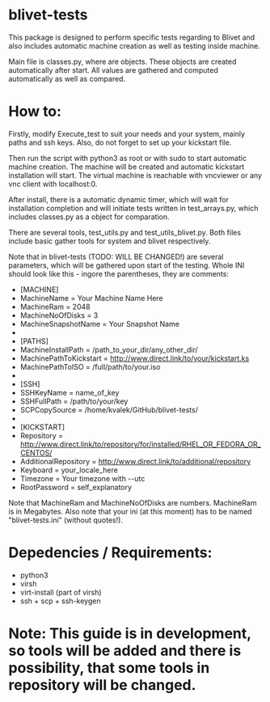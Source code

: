 # blivet-tests

This package is designed to perform specific tests regarding to Blivet and also includes automatic machine creation as well as testing inside machine.

Main file is classes.py, where are objects. These objects are created automatically after start. All values are gathered and computed automatically as well as compared.

# How to:
Firstly, modify Execute_test to suit your needs and your system, mainly paths and ssh keys. Also, do not forget to set up your kickstart file.

Then run the script with python3 as root or with sudo to start automatic machine creation. The machine will be created and automatic kickstart installation will start. The virtual machine is reachable with vncviewer or any vnc client with localhost:0.

After install, there is a automatic dynamic timer, which will wait for installation completion and will initiate tests written in test_arrays.py, which includes classes.py as a object for comparation.

There are several tools, test_utils.py and test_utils_blivet.py. Both files include basic gather tools for system and blivet respectively.

Note that in blivet-tests (TODO: WILL BE CHANGED!) are several parameters, which will be gathered upon start of the testing. Whole INI should look like this - ingore the parentheses, they are comments:
* [MACHINE]
* MachineName = Your Machine Name Here
* MachineRam = 2048
* MachineNoOfDisks = 3
* MachineSnapshotName = Your Snapshot Name
*
* [PATHS]
* MachineInstallPath = /path_to_your_dir/any_other_dir/
* MachinePathToKickstart = http://www.direct.link/to/your/kickstart.ks
* MachinePathToISO = /full/path/to/your.iso
*
* [SSH]
* SSHKeyName = name_of_key
* SSHFullPath = /path/to/your/key
* SCPCopySource = /home/kvalek/GitHub/blivet-tests/
*
* [KICKSTART]
* Repository = http://www.direct.link/to/repository/for/installed/RHEL_OR_FEDORA_OR_CENTOS/
* AdditionalRepository = http://www.direct.link/to/additional/repository
* Keyboard = your_locale_here
* Timezone = Your timezone with --utc
* RootPassword = self_explanatory

Note that MachineRam and MachineNoOfDisks are numbers. MachineRam is in Megabytes. Also note that your ini (at this moment) has to be named "blivet-tests.ini" (without quotes!).

# Depedencies / Requirements:
* python3
* virsh
* virt-install (part of virsh)
* ssh + scp + ssh-keygen

# Note: This guide is in development, so tools will be added and there is possibility, that some tools in repository will be changed.
